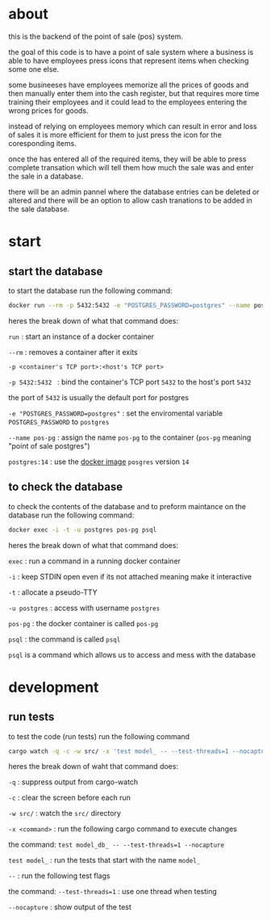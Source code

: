 # about
this is the backend of the point of sale (pos) system.

the goal of this code is to have a point of sale system where a business is able to have employees press icons that represent items when checking some one else.

some busineeses have employees memorize all the prices of goods and then manually enter them into the cash register, but that requires more time training their employees and it could lead to the employees entering the wrong prices for goods.

instead of relying on employees memory which can result in error and loss of sales it is more efficient for them to just press the icon for the coresponding items.

once the has entered all of the required items, they will be able to press complete transation which will tell them how much the sale was and enter the sale in a database.

there will be an admin pannel where the database entries can be deleted or altered and there will be an option to allow cash tranations to be added in the sale database.

# start
## start the database
to start the database run the following command:
```sh
docker run --rm -p 5432:5432 -e "POSTGRES_PASSWORD=postgres" --name pos-pg postgres:14
```
heres the break down of what that command does:

`run` : start an instance of a docker container

`--rm` :  removes a container after it exits

`-p <container's TCP port>:<host's TCP port>`

`-p 5432:5432 ` : bind the container's TCP port `5432` to the host's port `5432`

the port of `5432` is usually the default port for postgres

`-e "POSTGRES_PASSWORD=postgres"` : set the enviromental variable `POSTGRES_PASSWORD` to `postgres`

`--name pos-pg` : assign the name `pos-pg` to the container (`pos-pg` meaning "point of sale postgres")

`postgres:14` : use the [docker image](https://hub.docker.com/_/postgres) `posgres` version `14`

## to check the database
to check the contents of the database and to preform maintance on the database run the following command:
```sh
docker exec -i -t -u postgres pos-pg psql
```
heres the break down of what that command does:

`exec` : run a command in a running docker container

`-i` : keep STDIN open even if its not attached meaning make it interactive

`-t` : allocate a pseudo-TTY

`-u postgres` : access with username `postgres`

`pos-pg` : the docker container is called `pos-pg`

`psql` : the command is called `psql`

`psql` is a command which allows us to access and mess with the database

# development
## run tests
to test the code (run tests) run the following command
```sh
cargo watch -q -c -w src/ -x 'test model_ -- --test-threads=1 --nocapture'
```
heres the break down of waht that command does:

`-q` : suppress output from cargo-watch

`-c` : clear the screen before each run

`-w src/` : watch the `src/` directory

`-x <command>` : run the following cargo command to execute changes

the command: `test model_db_ -- --test-threads=1 --nocapture`

`test model_` : run the tests that start with the name `model_`


`--` : run the following test flags

the command: `--test-threads=1` : use one thread when testing

`--nocapture` : show output of the test







